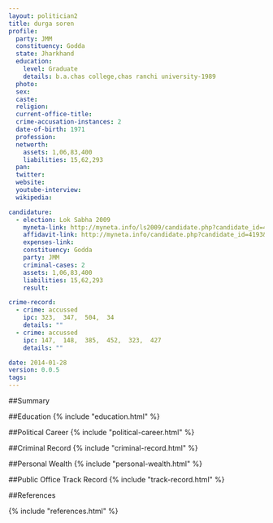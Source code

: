 ```yaml
---
layout: politician2
title: durga soren
profile: 
  party: JMM
  constituency: Godda
  state: Jharkhand
  education: 
    level: Graduate
    details: b.a.chas college,chas ranchi university-1989
  photo: 
  sex: 
  caste: 
  religion: 
  current-office-title: 
  crime-accusation-instances: 2
  date-of-birth: 1971
  profession: 
  networth: 
    assets: 1,06,83,400
    liabilities: 15,62,293
  pan: 
  twitter: 
  website: 
  youtube-interview: 
  wikipedia: 

candidature: 
  - election: Lok Sabha 2009
    myneta-link: http://myneta.info/ls2009/candidate.php?candidate_id=4193
    affidavit-link: http://myneta.info/candidate.php?candidate_id=4193&scan=original
    expenses-link: 
    constituency: Godda 
    party: JMM
    criminal-cases: 2
    assets: 1,06,83,400
    liabilities: 15,62,293
    result:  

crime-record: 
  - crime: accussed
    ipc: 323,  347,  504,  34
    details: "" 
  - crime: accussed
    ipc: 147,  148,  385,  452,  323,  427
    details: "" 

date: 2014-01-28
version: 0.0.5
tags: 
---
```

##Summary


##Education
{% include "education.html" %}


##Political Career
{% include "political-career.html" %}


##Criminal Record
{% include "criminal-record.html" %}


##Personal Wealth
{% include "personal-wealth.html" %}


##Public Office Track Record
{% include "track-record.html" %}


##References


{% include "references.html" %}